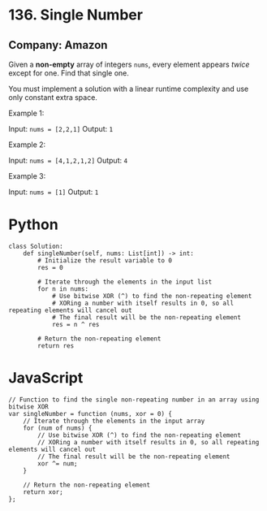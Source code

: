 # 136. Single Number
## Company: Amazon

Given a **non-empty** array of integers `nums`, every element appears *twice* except for one. Find that single one.

You must implement a solution with a linear runtime complexity and use only constant extra space.

 

Example 1:

Input: `nums = [2,2,1]`
Output: `1`

Example 2:

Input: `nums = [4,1,2,1,2]`
Output: `4`

Example 3:

Input: `nums = [1]`
Output: `1`

# Python
```
class Solution:
    def singleNumber(self, nums: List[int]) -> int:
        # Initialize the result variable to 0
        res = 0

        # Iterate through the elements in the input list
        for n in nums:
            # Use bitwise XOR (^) to find the non-repeating element
            # XORing a number with itself results in 0, so all repeating elements will cancel out
            # The final result will be the non-repeating element
            res = n ^ res

        # Return the non-repeating element
        return res
```

# JavaScript
```
// Function to find the single non-repeating number in an array using bitwise XOR
var singleNumber = function (nums, xor = 0) {
    // Iterate through the elements in the input array
    for (num of nums) {
        // Use bitwise XOR (^) to find the non-repeating element
        // XORing a number with itself results in 0, so all repeating elements will cancel out
        // The final result will be the non-repeating element
        xor ^= num;
    }

    // Return the non-repeating element
    return xor;
};
```